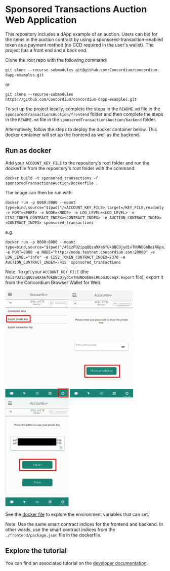 # Sponsored Transactions Auction Web Application

This repository includes a dApp example of an auction. Users can bid for the items in the auction contract by using a sponsored-transaction-enabled token as a payment method (no CCD required in the user's wallet). The project has a front end and a back end.

Clone the root repo with the following command:

```shell
git clone --recurse-submodules git@github.com:Concordium/concordium-dapp-examples.git
```

or
```shell
git clone --recurse-submodules https://github.com/Concordium/concordium-dapp-examples.git
```

To set up the project locally, complete the steps in the `README.md` file in the `sponsoredTransactionsAuction/frontend` folder and then complete the steps in the `README.md` file in the `sponsoredTransactionsAuction/backend` folder.

Alternatively, follow the steps to deploy the docker container below. This docker container will set up the frontend as well as the backend.

## Run as docker

Add your `ACCOUNT_KEY_FILE` to the repository's root folder and run the dockerfile from the repository's root folder with the command:
```shell
docker build -t sponsored_transactions -f sponsoredTransactionsAuction/Dockerfile .
```


The image can then be run with:
```shell
docker run -p 8080:8080 --mount type=bind,source="$(pwd)"/<ACCOUNT_KEY_FILE>,target=/KEY_FILE,readonly -e PORT=<PORT> -e NODE=<NODE> -e LOG_LEVEL=<LOG_LEVEL> -e CIS2_TOKEN_CONTRACT_INDEX=<CONTRACT_INDEX> -e AUCTION_CONTRACT_INDEX=<CONTRACT_INDEX> sponsored_transactions
```

e.g.

```shell
docker run -p 8080:8080 --mount type=bind,source="$(pwd)"/4SizPU2ipqQQza9Xa6fUkQBCDjyd1vTNUNDGbBeiRGpaJQc6qX.export,target=/KEY_FILE,readonly  -e PORT=8080 -e NODE="http://node.testnet.concordium.com:20000" -e LOG_LEVEL="info" -e CIS2_TOKEN_CONTRACT_INDEX=7370 -e AUCTION_CONTRACT_INDEX=7415  sponsored_transactions
```

Note: To get your `ACCOUNT_KEY_FILE` (the `4SizPU2ipqQQza9Xa6fUkQBCDjyd1vTNUNDGbBeiRGpaJQc6qX.export` file), export it from the Concordium Browser Wallet for Web.

<img src="./backend/pic/pic1.png"  width="200" />
<img src="./backend/pic/pic2.png"  width="200" />
<img src="./backend/pic/pic3.png"  width="200" />

See the [docker file](./Dockerfile) to explore the environment variables that can set.

Note: Use the same smart contract indices for the frontend and backend. In other words, use the smart contract indices from the `./frontend/package.json` file in the dockerfile.



## Explore the tutorial

You can find an associated tutorial on the [developer documentation](./https://developer.concordium.software/en/mainnet/smart-contracts/tutorials/index.html).


